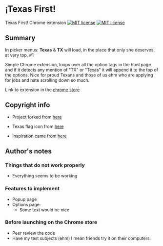 # ¡Texas First!
Texas First! Chrome extension
[![MIT license](https://img.shields.io/badge/license-MIT-lightgrey.svg)](https://raw.githubusercontent.com/qirh/TexasFirst/master/LICENSE) [![MIT license](https://upload.wikimedia.org/wikipedia/commons/thumb/a/a5/Google_Chrome_icon_%28September_2014%29.svg/32px-Google_Chrome_icon_%28September_2014%29.svg.png)](https://chrome.google.com/webstore/detail/texas-first/cflpfjhdephkbknjgidjkcfhohbddlnh)


## Summary
  In picker menus: **Texas** & **TX** will load, in the place that only she deserves, at very top, #1

  Simple Chrome extension, loops over all the option tags in the html page and if it detects any mention of "TX" or "Texas" it will append it to the top of the options. Nice for proud Texans and those of us ehm who are applying for jobs and hate scrolling down so much.

  Link to extension in the [chrome store](https://chrome.google.com/webstore/detail/texas-first/cflpfjhdephkbknjgidjkcfhohbddlnh)

## Copyright info
  * Project forked from [here](https://developer.chrome.com/extensions/getstarted)

  * Texas flag icon from [here](http://www.iconarchive.com/show/american-states-icons-by-custom-icon-design/Texas-Flag-icon.html)

  * Inspiration came from [here](https://github.com/vpicone/SorryTennesee)


## Author's notes

### Things that do not work properly
  * Everything seems to be working

### Features to implement
  * Popup page
  * Options page:
    * Some text would be nice

### Before launching on the Chrome store
  * Peer review the code
  * Have my test subjects (ehm) I mean friends try it on their computers.
